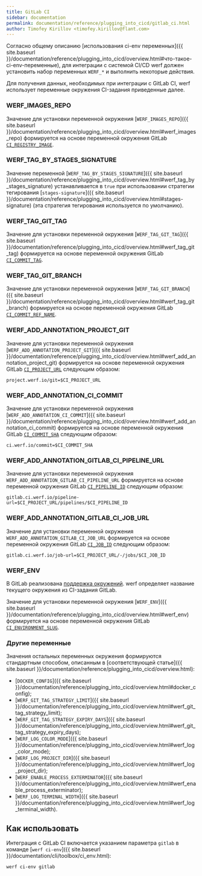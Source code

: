 ```yaml
---
title: GitLab CI
sidebar: documentation
permalink: documentation/reference/plugging_into_cicd/gitlab_ci.html
author: Timofey Kirillov <timofey.kirillov@flant.com>
---
```


Согласно общему описанию [использования ci-env переменных]({{ site.baseurl }}/documentation/reference/plugging_into_cicd/overview.html#что-такое-ci-env-переменные), для интеграции с системой CI/CD werf должен установить набор переменных `WERF_*` и выполнить некоторые действия.

Для получения данных, необходимых при интеграции с GitLab CI, werf использует переменные окружения CI-задания приведенные далее.

### WERF_IMAGES_REPO

Значение для установки переменной окружения [`WERF_IMAGES_REPO`]({{ site.baseurl }}/documentation/reference/plugging_into_cicd/overview.html#werf_images_repo) формируется на основе переменной окружения GitLab [`CI_REGISTRY_IMAGE`](https://docs.gitlab.com/ee/ci/variables/).

### WERF_TAG_BY_STAGES_SIGNATURE

Значение переменной [`WERF_TAG_BY_STAGES_SIGNATURE`]({{ site.baseurl }}/documentation/reference/plugging_into_cicd/overview.html#werf_tag_by_stages_signature) устанавливается в `true` при использовании стратегии тегирования [`stages-signature`]({{ site.baseurl }}/documentation/reference/plugging_into_cicd/overview.html#stages-signature) (эта стратегия тегирования используется по умолчанию).

### WERF_TAG_GIT_TAG

Значение для установки переменной окружения [`WERF_TAG_GIT_TAG`]({{ site.baseurl }}/documentation/reference/plugging_into_cicd/overview.html#werf_tag_git_tag) формируется на основе переменной окружения GitLab [`CI_COMMIT_TAG`](https://docs.gitlab.com/ee/ci/variables/).

### WERF_TAG_GIT_BRANCH

Значение для установки переменной окружения [`WERF_TAG_GIT_BRANCH`]({{ site.baseurl }}/documentation/reference/plugging_into_cicd/overview.html#werf_tag_git_branch) формируется на основе переменной окружения GitLab [`CI_COMMIT_REF_NAME`](https://docs.gitlab.com/ee/ci/variables/).

### WERF_ADD_ANNOTATION_PROJECT_GIT

Значение для установки переменной окружения [`WERF_ADD_ANNOTATION_PROJECT_GIT`]({{ site.baseurl }}/documentation/reference/plugging_into_cicd/overview.html#werf_add_annotation_project_git) формируется на основе переменной окружения GitLab [`CI_PROJECT_URL`](https://docs.gitlab.com/ee/ci/variables/) следующим образом:

```
project.werf.io/git=$CI_PROJECT_URL
```

### WERF_ADD_ANNOTATION_CI_COMMIT

Значение для установки переменной окружения [`WERF_ADD_ANNOTATION_CI_COMMIT`]({{ site.baseurl }}/documentation/reference/plugging_into_cicd/overview.html#werf_add_annotation_ci_commit) формируется на основе переменной окружения GitLab [`CI_COMMIT_SHA`](https://docs.gitlab.com/ee/ci/variables/) следующим образом:

```
ci.werf.io/commit=$CI_COMMIT_SHA
```

### WERF_ADD_ANNOTATION_GITLAB_CI_PIPELINE_URL

Значение для установки переменной окружения `WERF_ADD_ANNOTATION_GITLAB_CI_PIPELINE_URL` формируется на основе переменной окружения GitLab [`CI_PIPELINE_ID`](https://docs.gitlab.com/ee/ci/variables/) следующим образом:

```
gitlab.ci.werf.io/pipeline-url=$CI_PROJECT_URL/pipelines/$CI_PIPELINE_ID
```

### WERF_ADD_ANNOTATION_GITLAB_CI_JOB_URL

Значение для установки переменной окружения `WERF_ADD_ANNOTATION_GITLAB_CI_JOB_URL` формируется на основе переменной окружения GitLab [`CI_JOB_ID`](https://docs.gitlab.com/ee/ci/variables/) следующим образом:

```
gitlab.ci.werf.io/job-url=$CI_PROJECT_URL/-/jobs/$CI_JOB_ID
```

### WERF_ENV

В GitLab реализована [поддержка окружений](https://docs.gitlab.com/ce/ci/environments.html). werf определяет название текущего окружения из CI-задания GitLab.

Значение для установки переменной окружения [`WERF_ENV`]({{ site.baseurl }}/documentation/reference/plugging_into_cicd/overview.html#werf_env) формируется на основе переменной окружения GitLab [`CI_ENVIRONMENT_SLUG`](https://docs.gitlab.com/ee/ci/variables/).

### Другие переменные

Значения остальных переменных окружения формируются стандартным способом, описанным в [соответствующей статье]({{ site.baseurl }}/documentation/reference/plugging_into_cicd/overview.html):
 * [`DOCKER_CONFIG`]({{ site.baseurl }}/documentation/reference/plugging_into_cicd/overview.html#docker_config);
 * [`WERF_GIT_TAG_STRATEGY_LIMIT`]({{ site.baseurl }}/documentation/reference/plugging_into_cicd/overview.html#werf_git_tag_strategy_limit);
 * [`WERF_GIT_TAG_STRATEGY_EXPIRY_DAYS`]({{ site.baseurl }}/documentation/reference/plugging_into_cicd/overview.html#werf_git_tag_strategy_expiry_days);
 * [`WERF_LOG_COLOR_MODE`]({{ site.baseurl }}/documentation/reference/plugging_into_cicd/overview.html#werf_log_color_mode);
 * [`WERF_LOG_PROJECT_DIR`]({{ site.baseurl }}/documentation/reference/plugging_into_cicd/overview.html#werf_log_project_dir);
 * [`WERF_ENABLE_PROCESS_EXTERMINATOR`]({{ site.baseurl }}/documentation/reference/plugging_into_cicd/overview.html#werf_enable_process_exterminator);
 * [`WERF_LOG_TERMINAL_WIDTH`]({{ site.baseurl }}/documentation/reference/plugging_into_cicd/overview.html#werf_log_terminal_width).

## Как использовать

Интеграция с GitLab CI включается указанием параметра `gitlab` в команде [`werf ci-env`]({{ site.baseurl }}/documentation/cli/toolbox/ci_env.html):

```shell
werf ci-env gitlab
```
